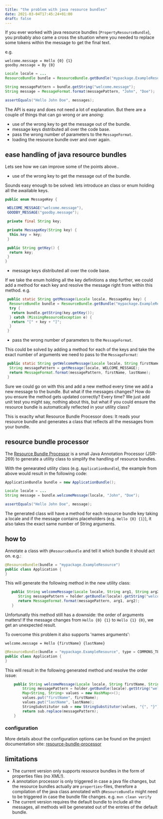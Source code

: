 ```yaml
---
title: "the problem with java resource bundles"
date: 2021-03-04T17:45:24+01:00
draft: false
---
```


If you ever worked with java resource bundles (`PropertyResourceBundle`),
you probably also came a cross the situation where you needed to replace some tokens within the message to get the final text.

<!--more-->

e.g.

```text
welcome.message = Hello {0} {1}
goodby.message = By {0}
```

```java
Locale locale = ...
ResourceBundle bundle = ResourceBundle.getBundle("mypackage.ExampleResource", locale);

String messagePattern = bundle.getString("welcome.message");
String message = MessageFormat.format(messagePattern, "John", "Doe");

assertEquals("Hello John Doe", messages);
```

The API is easy and does not need a lot of explanation.
But there are a couple of things that can go wrong or are anoing:

- use of the wrong key to get the message out of the bundle.
- message keys distributed all over the code base.
- pass the wrong number of parameters to the `MessageFormat`.
- loading the resource bundle over and over again.

## ease handling of java resource bundles

Lets see how we can improve some of the points above..

- use of the wrong key to get the message out of the bundle.

Sounds easy enough to be solved: lets introduce an class or enum holding all the awailable keys.

```java
public enum MessageKey {

 WELCOME_MESSAGE("welcome.message"),
 GOODBY_MESSAGE("goodby.message");

 private final String key;

 private MessageKey(String key) {
  this.key = key;
 }

 public String getKey() {
  return key;
 }
}
```

- message keys distributed all over the code base.

If we take the enum holding all the key definitions a step further,
we could add a method for each key and resolve the message right from within this method. e.g.

```java
 public static String getMessage(Locale locale, MessageKey key) {
  ResourceBundle bundle = ResourceBundle.getBundle("mypackage.ExampleResource", locale != null ? locale : Locale.ENGLISH);
  try {
   return bundle.getString(key.getKey());
  } catch (MissingResourceException e) {
   return "[" + key + "]";
  }
 }
```

- pass the wrong number of parameters to the `MessageFormat`.

This could be solved by adding a method for each of the keys and take the exact number of arguments we need to pass to the `MessageFormat`:

```java
 public static String getWelcomeMessage(Locale locale, String firstName, String lastName) {
  String messagePattern = getMessage(locale, WELCOME_MESSAGE);
  return MessageFormat.format(messagePattern, firstName, lastName);
 }
```

Sure we could go on with this and add a new method every time we add a new message to the bundle.
But what if the messages changes?
How do you ensure the method gets updated correctly? Every time?
We just add unit test you might say,
nothing about this,
but what if you could ensure the resource bundle is automatically reflected in your utility class?

This is exaclty what Resource Bundle Processor does:
It reads your resource bundle and generates a class that reflects all the messages from your bundle.

## resource bundle processor

The [Resource Bundle Processor](https://github.com/imod/resource-bundle-gen) is a small Java Annotation Processor (JSR-269) to generate a utility class to simplify the handling of resource bundles.

With the genearated utility class (e.g. `ApplicationBundle`), the example from above would result in the following code:

```java
ApplicationBundle bundle = new ApplicationBundle();

Locale locale = ...
String message = bundle.welcomeMessage(locale, "John", "Doe");

assertEquals("Hello John Doe", message);
```

The generated class will have a method for each resource bundle key taking a locale and if the message contains placeholders (e.g. `Hello {0} {1}`),
it also takes the exact same number of String arguments.

## how to

Annotate a class with `@ResourceBundle` and tell it which bundle it should act on.
e.g.:

```java
@ResourceBundle(bundle = "mypackage.ExampleResource")
public class Application {
}
```

This will generate the following method in the new utility class:

```java
   public String welcomeMessage(Locale locale, String arg1, String arg2) {
      String messagePattern = holder.getBundle(locale).getString("welcome.message");
      return MessageFormat.format(messagePattern, arg1, arg2);
   }
```

Unfortunatly this method still has a downside:
the order of arguments matters!
If the message changes from `Hello {0} {1}` to `Hello {1} {0}`,
we get an unexpected result.

To overcome this problem it also supports 'names arguments':

```text
welcome.message = Hello {firstName} {lastName}
```

```java
@ResourceBundle(bundle = "mypackage.ExampleResource", type = COMMONS_TEXT)
public class Application {
}
```

This will result in the following generated method und resolve the order issue:

```java
    public String welcomeMessage(Locale locale, String firstName, String lastName) {
        String messagePattern = holder.getBundle(locale).getString("welcome.message");
        Map<String, String> values = new HashMap<>();
        values.put("firstName", firstName);
        values.put("lastName", lastName);
        StringSubstitutor sub = new StringSubstitutor(values, "{", "}");
        return sub.replace(messagePattern);
    }
```

### configuration

More details about the configuration options can be found on the project documentation site: [resource-bundle-processor](https://github.com/imod/resource-bundle-gen)

## limitations

- The current version only supports resource bundles in the form of properties files (no XML!).
- A annotation processor is only triggered in case a java file changes, but the resource bundles actually are `properties`-files, therefore a compilation of the java class annotated with `@ResourceBundle` might need to be triggered in case the bundle file changes. e.g. `mvn clean verify`
- The current version requires the default bundle to include all the messages,
  all methods will be generated out of the entries of the default bundle.
